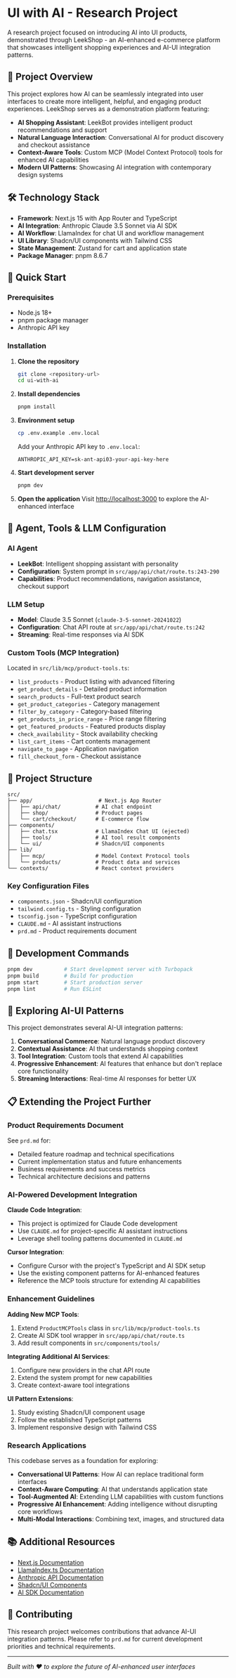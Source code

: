 # UI with AI - Research Project

A research project focused on introducing AI into UI products, demonstrated through LeekShop - an AI-enhanced e-commerce platform that showcases intelligent shopping experiences and AI-UI integration patterns.

## 🎯 Project Overview

This project explores how AI can be seamlessly integrated into user interfaces to create more intelligent, helpful, and engaging product experiences. LeekShop serves as a demonstration platform featuring:

- **AI Shopping Assistant**: LeekBot provides intelligent product recommendations and support
- **Natural Language Interaction**: Conversational AI for product discovery and checkout assistance
- **Context-Aware Tools**: Custom MCP (Model Context Protocol) tools for enhanced AI capabilities
- **Modern UI Patterns**: Showcasing AI integration with contemporary design systems

## 🛠 Technology Stack

- **Framework**: Next.js 15 with App Router and TypeScript
- **AI Integration**: Anthropic Claude 3.5 Sonnet via AI SDK
- **AI Workflow**: LlamaIndex for chat UI and workflow management
- **UI Library**: Shadcn/UI components with Tailwind CSS
- **State Management**: Zustand for cart and application state
- **Package Manager**: pnpm 8.6.7

## 🚀 Quick Start

### Prerequisites

- Node.js 18+ 
- pnpm package manager
- Anthropic API key

### Installation

1. **Clone the repository**
   ```bash
   git clone <repository-url>
   cd ui-with-ai
   ```

2. **Install dependencies**
   ```bash
   pnpm install
   ```

3. **Environment setup**
   ```bash
   cp .env.example .env.local
   ```
   Add your Anthropic API key to `.env.local`:
   ```env
   ANTHROPIC_API_KEY=sk-ant-api03-your-api-key-here
   ```

4. **Start development server**
   ```bash
   pnpm dev
   ```

5. **Open the application**
   Visit [http://localhost:3000](http://localhost:3000) to explore the AI-enhanced interface

## 🤖 Agent, Tools & LLM Configuration

### AI Agent
- **LeekBot**: Intelligent shopping assistant with personality
- **Configuration**: System prompt in `src/app/api/chat/route.ts:243-290`
- **Capabilities**: Product recommendations, navigation assistance, checkout support

### LLM Setup
- **Model**: Claude 3.5 Sonnet (`claude-3-5-sonnet-20241022`)
- **Configuration**: Chat API route at `src/app/api/chat/route.ts:242`
- **Streaming**: Real-time responses via AI SDK

### Custom Tools (MCP Integration)
Located in `src/lib/mcp/product-tools.ts`:

- `list_products` - Product listing with advanced filtering
- `get_product_details` - Detailed product information
- `search_products` - Full-text product search
- `get_product_categories` - Category management
- `filter_by_category` - Category-based filtering
- `get_products_in_price_range` - Price range filtering
- `get_featured_products` - Featured products display
- `check_availability` - Stock availability checking
- `list_cart_items` - Cart contents management
- `navigate_to_page` - Application navigation
- `fill_checkout_form` - Checkout assistance

## 📁 Project Structure

```
src/
├── app/                     # Next.js App Router
│   ├── api/chat/           # AI chat endpoint
│   ├── shop/               # Product pages
│   └── cart/checkout/      # E-commerce flow
├── components/
│   ├── chat.tsx            # LlamaIndex Chat UI (ejected)
│   ├── tools/              # AI tool result components
│   └── ui/                 # Shadcn/UI components
├── lib/
│   ├── mcp/                # Model Context Protocol tools
│   └── products/           # Product data and services
└── contexts/               # React context providers
```

### Key Configuration Files
- `components.json` - Shadcn/UI configuration
- `tailwind.config.ts` - Styling configuration  
- `tsconfig.json` - TypeScript configuration
- `CLAUDE.md` - AI assistant instructions
- `prd.md` - Product requirements document

## 🔧 Development Commands

```bash
pnpm dev          # Start development server with Turbopack
pnpm build        # Build for production
pnpm start        # Start production server  
pnpm lint         # Run ESLint
```

## 🧪 Exploring AI-UI Patterns

This project demonstrates several AI-UI integration patterns:

1. **Conversational Commerce**: Natural language product discovery
2. **Contextual Assistance**: AI that understands shopping context
3. **Tool Integration**: Custom tools that extend AI capabilities
4. **Progressive Enhancement**: AI features that enhance but don't replace core functionality
5. **Streaming Interactions**: Real-time AI responses for better UX

## 📋 Extending the Project Further

### Product Requirements Document
See `prd.md` for:
- Detailed feature roadmap and technical specifications
- Current implementation status and future enhancements
- Business requirements and success metrics
- Technical architecture decisions and patterns

### AI-Powered Development Integration

**Claude Code Integration**:
- This project is optimized for Claude Code development
- Use `CLAUDE.md` for project-specific AI assistant instructions
- Leverage shell tooling patterns documented in `CLAUDE.md`

**Cursor Integration**:
- Configure Cursor with the project's TypeScript and AI SDK setup
- Use the existing component patterns for AI-enhanced features
- Reference the MCP tools structure for extending AI capabilities

### Enhancement Guidelines

**Adding New MCP Tools**:
1. Extend `ProductMCPTools` class in `src/lib/mcp/product-tools.ts`
2. Create AI SDK tool wrapper in `src/app/api/chat/route.ts`
3. Add result components in `src/components/tools/`

**Integrating Additional AI Services**:
1. Configure new providers in the chat API route
2. Extend the system prompt for new capabilities
3. Create context-aware tool integrations

**UI Pattern Extensions**:
1. Study existing Shadcn/UI component usage
2. Follow the established TypeScript patterns
3. Implement responsive design with Tailwind CSS

### Research Applications

This codebase serves as a foundation for exploring:

- **Conversational UI Patterns**: How AI can replace traditional form interfaces
- **Context-Aware Computing**: AI that understands application state
- **Tool-Augmented AI**: Extending LLM capabilities with custom functions
- **Progressive AI Enhancement**: Adding intelligence without disrupting core workflows
- **Multi-Modal Interactions**: Combining text, images, and structured data

## 📚 Additional Resources

- [Next.js Documentation](https://nextjs.org/docs)
- [LlamaIndex.ts Documentation](https://ts.llamaindex.ai/)
- [Anthropic API Documentation](https://docs.anthropic.com/)
- [Shadcn/UI Components](https://ui.shadcn.com/)
- [AI SDK Documentation](https://sdk.vercel.ai/)

## 🤝 Contributing

This research project welcomes contributions that advance AI-UI integration patterns. Please refer to `prd.md` for current development priorities and technical requirements.

---

*Built with ❤️ to explore the future of AI-enhanced user interfaces*